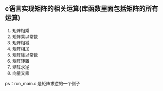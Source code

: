 ## c语言实现矩阵的相关运算(库函数里面包括矩阵的所有运算)
1. 矩阵相乘
2. 矩阵乘以常数
3. 矩阵相减
4. 矩阵相加
5. 矩阵除以常数
6. 矩阵转置
7. 矩阵求逆
8. 向量叉乘

ps：run_main.c 是矩阵求逆的一个例子
